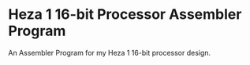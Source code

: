 # Heza 1 16-bit Processor Assembler Program
An Assembler Program for my Heza 1 16-bit processor design.
